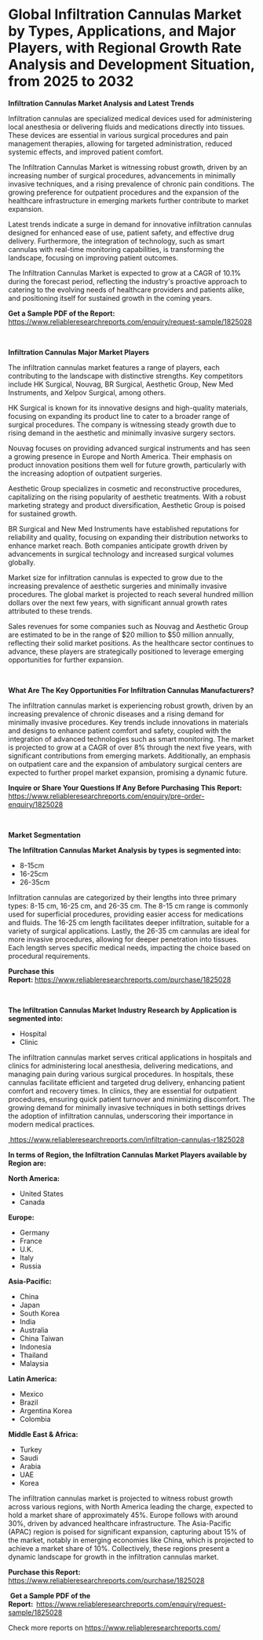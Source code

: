 <p><h1>Global Infiltration Cannulas Market by Types, Applications, and Major Players, with Regional Growth Rate Analysis and Development Situation, from 2025 to 2032</h1></p><p><strong>Infiltration Cannulas Market Analysis and Latest Trends</strong></p>
<p><p>Infiltration cannulas are specialized medical devices used for administering local anesthesia or delivering fluids and medications directly into tissues. These devices are essential in various surgical procedures and pain management therapies, allowing for targeted administration, reduced systemic effects, and improved patient comfort.</p><p>The Infiltration Cannulas Market is witnessing robust growth, driven by an increasing number of surgical procedures, advancements in minimally invasive techniques, and a rising prevalence of chronic pain conditions. The growing preference for outpatient procedures and the expansion of the healthcare infrastructure in emerging markets further contribute to market expansion. </p><p>Latest trends indicate a surge in demand for innovative infiltration cannulas designed for enhanced ease of use, patient safety, and effective drug delivery. Furthermore, the integration of technology, such as smart cannulas with real-time monitoring capabilities, is transforming the landscape, focusing on improving patient outcomes. </p><p>The Infiltration Cannulas Market is expected to grow at a CAGR of 10.1% during the forecast period, reflecting the industry's proactive approach to catering to the evolving needs of healthcare providers and patients alike, and positioning itself for sustained growth in the coming years.</p></p>
<p><strong>Get a Sample PDF of the Report:&nbsp;</strong> <a href="https://www.reliableresearchreports.com/enquiry/request-sample/1825028?utm_campaign=2734&utm_medium=2&utm_source=Github&utm_content=ia&utm_term=03032025&utm_id=infiltration-cannulas">https://www.reliableresearchreports.com/enquiry/request-sample/1825028</a></p>
<p>&nbsp;</p>
<p><strong>Infiltration Cannulas Major Market Players</strong></p>
<p><p>The infiltration cannulas market features a range of players, each contributing to the landscape with distinctive strengths. Key competitors include HK Surgical, Nouvag, BR Surgical, Aesthetic Group, New Med Instruments, and Xelpov Surgical, among others. </p><p>HK Surgical is known for its innovative designs and high-quality materials, focusing on expanding its product line to cater to a broader range of surgical procedures. The company is witnessing steady growth due to rising demand in the aesthetic and minimally invasive surgery sectors.</p><p>Nouvag focuses on providing advanced surgical instruments and has seen a growing presence in Europe and North America. Their emphasis on product innovation positions them well for future growth, particularly with the increasing adoption of outpatient surgeries.</p><p>Aesthetic Group specializes in cosmetic and reconstructive procedures, capitalizing on the rising popularity of aesthetic treatments. With a robust marketing strategy and product diversification, Aesthetic Group is poised for sustained growth.</p><p>BR Surgical and New Med Instruments have established reputations for reliability and quality, focusing on expanding their distribution networks to enhance market reach. Both companies anticipate growth driven by advancements in surgical technology and increased surgical volumes globally.</p><p>Market size for infiltration cannulas is expected to grow due to the increasing prevalence of aesthetic surgeries and minimally invasive procedures. The global market is projected to reach several hundred million dollars over the next few years, with significant annual growth rates attributed to these trends. </p><p>Sales revenues for some companies such as Nouvag and Aesthetic Group are estimated to be in the range of $20 million to $50 million annually, reflecting their solid market positions. As the healthcare sector continues to advance, these players are strategically positioned to leverage emerging opportunities for further expansion.</p></p>
<p>&nbsp;</p>
<p><strong>What Are The Key Opportunities For Infiltration Cannulas Manufacturers?</strong></p>
<p><p>The infiltration cannulas market is experiencing robust growth, driven by an increasing prevalence of chronic diseases and a rising demand for minimally invasive procedures. Key trends include innovations in materials and designs to enhance patient comfort and safety, coupled with the integration of advanced technologies such as smart monitoring. The market is projected to grow at a CAGR of over 8% through the next five years, with significant contributions from emerging markets. Additionally, an emphasis on outpatient care and the expansion of ambulatory surgical centers are expected to further propel market expansion, promising a dynamic future.</p></p>
<p><strong>Inquire or Share Your Questions If Any Before Purchasing This Report:</strong> <a href="https://www.reliableresearchreports.com/enquiry/pre-order-enquiry/1825028?utm_campaign=2734&utm_medium=2&utm_source=Github&utm_content=ia&utm_term=03032025&utm_id=infiltration-cannulas">https://www.reliableresearchreports.com/enquiry/pre-order-enquiry/1825028</a></p>
<p>&nbsp;</p>
<p><strong>Market Segmentation</strong></p>
<p><strong>The Infiltration Cannulas Market Analysis by types is segmented into:</strong></p>
<p><ul><li>8-15cm</li><li>16-25cm</li><li>26-35cm</li></ul></p>
<p><p>Infiltration cannulas are categorized by their lengths into three primary types: 8-15 cm, 16-25 cm, and 26-35 cm. The 8-15 cm range is commonly used for superficial procedures, providing easier access for medications and fluids. The 16-25 cm length facilitates deeper infiltration, suitable for a variety of surgical applications. Lastly, the 26-35 cm cannulas are ideal for more invasive procedures, allowing for deeper penetration into tissues. Each length serves specific medical needs, impacting the choice based on procedural requirements.</p></p>
<p><strong>Purchase this Report:&nbsp;</strong><a href="https://www.reliableresearchreports.com/purchase/1825028?utm_campaign=2734&utm_medium=2&utm_source=Github&utm_content=ia&utm_term=03032025&utm_id=infiltration-cannulas">https://www.reliableresearchreports.com/purchase/1825028</a></p>
<p>&nbsp;</p>
<p><strong>The Infiltration Cannulas Market Industry Research by Application is segmented into:</strong></p>
<p><ul><li>Hospital</li><li>Clinic</li></ul></p>
<p><p>The infiltration cannulas market serves critical applications in hospitals and clinics for administering local anesthesia, delivering medications, and managing pain during various surgical procedures. In hospitals, these cannulas facilitate efficient and targeted drug delivery, enhancing patient comfort and recovery times. In clinics, they are essential for outpatient procedures, ensuring quick patient turnover and minimizing discomfort. The growing demand for minimally invasive techniques in both settings drives the adoption of infiltration cannulas, underscoring their importance in modern medical practices.</p></p>
<p><a href="https://www.reliableresearchreports.com/infiltration-cannulas-r1825028?utm_campaign=2734&utm_medium=2&utm_source=Github&utm_content=ia&utm_term=03032025&utm_id=infiltration-cannulas">&nbsp;https://www.reliableresearchreports.com/infiltration-cannulas-r1825028</a></p>
<p><strong>In terms of Region, the Infiltration Cannulas Market Players available by Region are:</strong></p>
<p>
    <p> <strong> North America: </strong>
        <ul>
            <li>United States</li>
            <li>Canada</li>
        </ul>
        </p> 
    <p> <strong> Europe: </strong>
        <ul>
            <li>Germany</li>
            <li>France</li>
            <li>U.K.</li>
            <li>Italy</li>
            <li>Russia</li>
        </ul>
        </p> 
    <p> <strong> Asia-Pacific: </strong>
        <ul>
            <li>China</li>
            <li>Japan</li>
            <li>South Korea</li>
            <li>India</li>
            <li>Australia</li>
            <li>China Taiwan</li>
            <li>Indonesia</li>
            <li>Thailand</li>
            <li>Malaysia</li>
        </ul>
        </p> 
    <p> <strong> Latin America: </strong>
        <ul>
            <li>Mexico</li>
            <li>Brazil</li>
            <li>Argentina Korea</li>
            <li>Colombia</li>
        </ul>
        </p> 
    <p> <strong> Middle East & Africa: </strong>
        <ul>
            <li>Turkey</li>
            <li>Saudi</li>
            <li>Arabia</li>
            <li>UAE</li>
            <li>Korea</li>
        </ul>
    </p>
    </p>
<p><p>The infiltration cannulas market is projected to witness robust growth across various regions, with North America leading the charge, expected to hold a market share of approximately 45%. Europe follows with around 30%, driven by advanced healthcare infrastructure. The Asia-Pacific (APAC) region is poised for significant expansion, capturing about 15% of the market, notably in emerging economies like China, which is projected to achieve a market share of 10%. Collectively, these regions present a dynamic landscape for growth in the infiltration cannulas market.</p></p>
<p><strong>Purchase this Report: </strong><a href="https://www.reliableresearchreports.com/purchase/1825028?utm_campaign=2734&utm_medium=2&utm_source=Github&utm_content=ia&utm_term=03032025&utm_id=infiltration-cannulas">https://www.reliableresearchreports.com/purchase/1825028</a></p>
<p>&nbsp;<strong>Get a Sample PDF of the Report:&nbsp;&nbsp;</strong><a href="https://www.reliableresearchreports.com/enquiry/request-sample/1825028?utm_campaign=2734&utm_medium=2&utm_source=Github&utm_content=ia&utm_term=03032025&utm_id=infiltration-cannulas">https://www.reliableresearchreports.com/enquiry/request-sample/1825028</a></p>
<p><strong></strong></p>
<p>Check more reports on <a href="https://www.reliableresearchreports.com/?utm_campaign=2734&utm_medium=2&utm_source=Github&utm_content=ia&utm_term=03032025&utm_id=infiltration-cannulas">https://www.reliableresearchreports.com/</a></p>